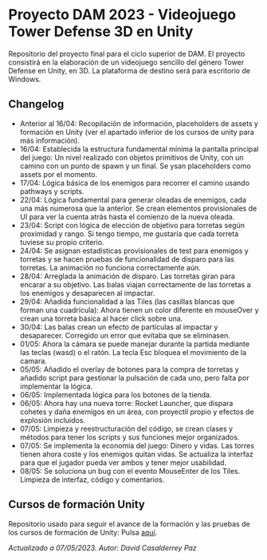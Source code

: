 # Proyecto DAM 2023 - Videojuego Tower Defense 3D en Unity

Repositorio del proyecto final para el ciclo superior de DAM. El proyecto consistirá en la elaboración de un videojuego sencillo del género Tower Defense en Unity, en 3D. La plataforma de destino será para escritorio de Windows.

## Changelog

* Anterior al 16/04: Recopilación de información, placeholders de assets y formación en Unity (ver el apartado inferior de los cursos de unity para más información).
* 16/04: Establecida la estructura fundamental mínima la pantalla principal del juego: Un nivel realizado con objetos primitivos de Unity, con un camino con un punto de spawn y un final. Se ysan placeholders como assets por el momento.
* 17/04: Lógica básica de los enemigos para recorrer el camino usando pathways y scripts.
* 22/04: Lógica fundamental para generar oleadas de enemigos, cada una más numerosa que la anterior. Se crean elementos provisionales de UI para ver la cuenta atrás hasta el comienzo de la nueva oleada.
* 23/04: Script con lógica de elección de objetivo para torretas según proximidad y rango. Si tengo tiempo, me gustaría que cada torreta tuviese su propio criterio.
* 24/04: Se asignan estadísticas provisionales de test para enemigos y torretas y se hacen pruebas de funcionalidad de disparo para las torretas. La animación no funciona correctamente aún.
* 28/04: Arreglada la animación de disparo. Las torretas giran para encarar a su objetivo. Las balas viajan correctamente de las torretas a los enemigos y desaparecen al impactar.
* 29/04: Añadida funcionalidad a las Tiles (las casillas blancas que forman una cuadrícula): Ahora tienen un color diferente en mouseOver y crean una torreta básica al hacer click sobre una.
* 30/04: Las balas crean un efecto de partículas al impactar y desaparecer. Corregido un error que evitaba que se eliminasen.
* 01/05: Ahora la cámara se puede manejar durante la partida mediante las teclas (wasd) o el ratón. La tecla Esc bloquea el movimiento de la camara.
* 05/05: Añadido el overlay de botones para la compra de torretas y añadido script para gestionar la pulsación de cada uno, pero falta por implementar la lógica.
* 06/05: Implementada lógica para los botones de la tienda.
* 06/05: Ahora hay una nueva torre: Rocket Launcher, que dispara cohetes y daña enemigos en un área, con proyectil propio y efectos de explosión incluidos.
* 07/05: Limpieza y reestructuración del código, se crean clases y métodos para tener los scripts y sus funciones mejor organizados.
* 07/05: Se implementa la economía del juego: Dinero y vidas. Las torres tienen ahora coste y los enemigos quitan vidas. Se actualiza la interfaz para que el jugador pueda ver ambos y tener mejor usabilidad.
* 08/05: Se soluciona un bug con el evento MouseEnter de los Tiles. Limpieza de interfaz, código y comentarios.

## Cursos de formación Unity

Repositorio usado para seguir el avance de la formación y las pruebas de los cursos de formación de Unity: Pulsa [aquí](https://github.com/MagicoDave/Cursos-unity).

*Actualizado a 07/05/2023. Autor: David Casalderrey Paz*